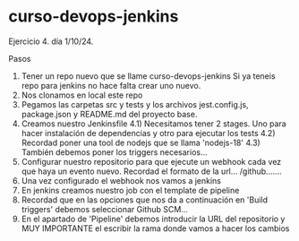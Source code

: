 # curso-devops-jenkins

Ejercicio 4. día 1/10/24.

Pasos

1. Tener un repo nuevo que se llame curso-devops-jenkins Si ya teneis repo para jenkins no hace falta crear uno nuevo.
2. Nos clonamos en local este repo
3. Pegamos las carpetas src y tests y los archivos jest.config.js, package.json y README.md del proyecto base.
4. Creamos nuestro Jenkinsfile
   4.1) Necesitamos tener 2 stages. Uno para hacer instalación de dependencias y otro para ejecutar los tests
   4.2) Recordad poner una tool de nodejs que se llama 'nodejs-18'
   4.3) También debemos poner los triggers necesarios...
5. Configurar nuestro repositorio para que ejecute un webhook cada vez que haya un evento nuevo. Recordad el formato de la url... /github.......
6. Una vez configurado el webhook nos vamos a jenkins
7. En jenkins creamos nuestro job con el template de pipeline
8. Recordad que en las opciones que nos da a continuación en 'Build triggers' debemos seleccionar Github SCM...
9. En el apartado de 'Pipeline' debemos introducir la URL del repositorio y MUY IMPORTANTE el escribir la rama donde vamos a hacer los cambios
